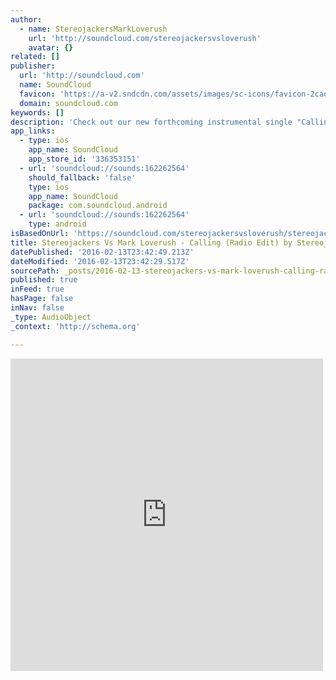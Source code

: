 ```yaml
---
author:
  - name: StereojackersMarkLoverush
    url: 'http://soundcloud.com/stereojackersvsloverush'
    avatar: {}
related: []
publisher:
  url: 'http://soundcloud.com'
  name: SoundCloud
  favicon: 'https://a-v2.sndcdn.com/assets/images/sc-icons/favicon-2cadd14b.ico'
  domain: soundcloud.com
keywords: []
description: 'Check out our new forthcoming instrumental single "Calling" the massive follow up to the singles "Connected", "Come & Go", "Everyday" and "Dancing In The Dark". Released in September 2014.'
app_links:
  - type: ios
    app_name: SoundCloud
    app_store_id: '336353151'
  - url: 'soundcloud://sounds:162262564'
    should_fallback: 'false'
    type: ios
    app_name: SoundCloud
    package: com.soundcloud.android
  - url: 'soundcloud://sounds:162262564'
    type: android
isBasedOnUrl: 'https://soundcloud.com/stereojackersvsloverush/stereojackers-vs-mark-loverush-calling-radio-edit'
title: Stereojackers Vs Mark Loverush - Calling (Radio Edit) by StereojackersMarkLoverush
datePublished: '2016-02-13T23:42:49.213Z'
dateModified: '2016-02-13T23:42:29.517Z'
sourcePath: _posts/2016-02-13-stereojackers-vs-mark-loverush-calling-radio-edit-by-ste.md
published: true
inFeed: true
hasPage: false
inNav: false
_type: AudioObject
_context: 'http://schema.org'

---
```

<iframe src="https://cdn.embedly.com/widgets/media.html?src=https%3A%2F%2Fw.soundcloud.com%2Fplayer%2F%3Fvisual%3Dtrue%26url%3Dhttp%253A%252F%252Fapi.soundcloud.com%252Ftracks%252F162262564%26show_artwork%3Dtrue&amp;url=https%3A%2F%2Fsoundcloud.com%2Fstereojackersvsloverush%2Fstereojackers-vs-mark-loverush-calling-radio-edit&amp;image=http%3A%2F%2Fi1.sndcdn.com%2Fartworks-000087493365-3ugxlf-t500x500.jpg&amp;key=b7d04c9b404c499eba89ee7072e1c4f7&amp;type=text%2Fhtml&amp;schema=soundcloud" width="500" height="500" scrolling="no" frameborder="0" allowfullscreen="allowfullscreen" style=""></iframe>